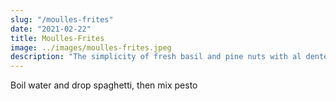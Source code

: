 ```yaml
---
slug: "/moulles-frites"
date: "2021-02-22"
title: Moulles-Frites
image: ../images/moulles-frites.jpeg
description: "The simplicity of fresh basil and pine nuts with al dente spaghetti"
---
```


Boil water and drop spaghetti, then mix pesto
